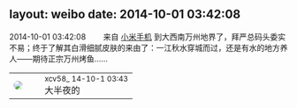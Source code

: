 layout: weibo
date: 2014-10-01 03:42:08
---
<meta name="referrer" content="no-referrer" />

2014-10-01 03:42:08  &nbsp;&nbsp;&nbsp;&nbsp;&nbsp;&nbsp; 来自 <a href="http://app.weibo.com/t/feed/22zMnn" rel="nofollow">小米手机</a>
到大西南万州地界了，拜严总码头委实不易；终于了解其白滑细腻皮肤的来由了：一江秋水穿城而过，还是有水的地方养人——期待正宗万州烤鱼…… ​​​

<table style="width: 100%;">
  <tr>
    <td style="width: 40px;"><img style="border-radius:50%" src="https://tva3.sinaimg.cn/crop.0.0.1242.1242.50/801f7e9ajw8f3peekcgoqj20yi0yidg9.jpg?KID=imgbed,tva&Expires=1624465187&ssig=g6ymz1IkAL"></td>
    <td colspan="2"><small>xcv58_ 14-10-1 03:43</small><br/>大半夜的</td>
  </tr>
</table>

